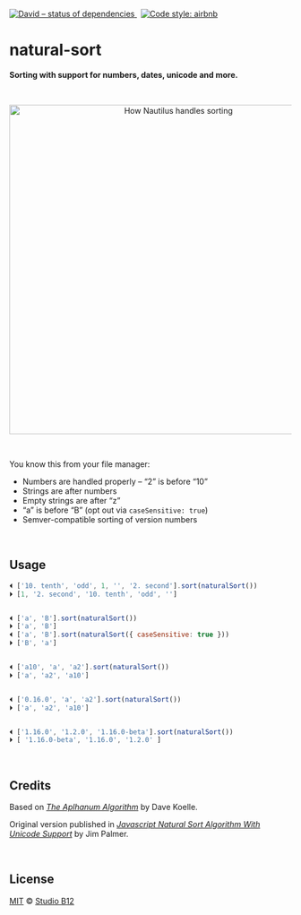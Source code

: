 [![David – status of dependencies
](https://img.shields.io/david/studio-b12/natural-sort.svg?style=flat-square)
](https://david-dm.org/studio-b12/natural-sort)
 [![Code style: airbnb
](https://img.shields.io/badge/code%20style-airbnb-777777.svg?style=flat-square)
](https://github.com/airbnb/javascript)




# natural-sort

**Sorting with support for numbers, dates, unicode and more.**

<a id="/screenshot"></a>&nbsp;

<p align="center"><img
  alt="How Nautilus handles sorting"
  src="https://cdn.rawgit.com/studio-b12/natural-sort/7c54aac/nautilus-screenshot.png"
  title="That’s how Nautilus handles sorting"
  width="588"
/></p>

<a id="/features"></a>&nbsp;

You know this from your file manager:

- Numbers are handled properly – “2” is before “10”
- Strings are after numbers
- Empty strings are after “z”
- “a” is before “B” (opt out via `caseSensitive: true`)
- Semver-compatible sorting of version numbers




<a id="/usage"></a>&nbsp;

## Usage

```js
⏴ ['10. tenth', 'odd', 1, '', '2. second'].sort(naturalSort())
⏵ [1, '2. second', '10. tenth', 'odd', '']


⏴ ['a', 'B'].sort(naturalSort())
⏵ ['a', 'B']
⏴ ['a', 'B'].sort(naturalSort({ caseSensitive: true }))
⏵ ['B', 'a']


⏴ ['a10', 'a', 'a2'].sort(naturalSort())
⏵ ['a', 'a2', 'a10']


⏴ ['0.16.0', 'a', 'a2'].sort(naturalSort())
⏵ ['a', 'a2', 'a10']


⏴ ['1.16.0', '1.2.0', '1.16.0-beta'].sort(naturalSort())
⏵ [ '1.16.0-beta', '1.16.0', '1.2.0' ]
```




<a id="/credits"></a>&nbsp;

## Credits

Based on *[The Aplhanum Algorithm](http://www.davekoelle.com/alphanum.html)* by Dave Koelle.

Original version published in *[Javascript Natural Sort Algorithm With Unicode Support](http://www.overset.com/2008/09/01/javascript-natural-sort-algorithm/)* by Jim Palmer.





<a id="/license"></a>&nbsp;

## License

[MIT](./License.md) © [Studio B12](http://studio-b12.de)
